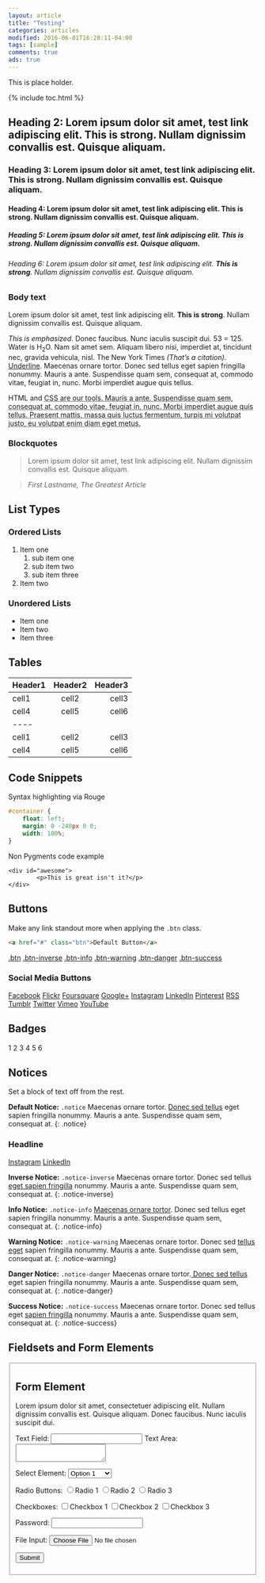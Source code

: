 ```yaml
---
layout: article
title: "Testing"
categories: articles
modified: 2016-06-01T16:28:11-04:00
tags: [sample]
comments: true
ads: true
---
```


This is place holder.

{% include toc.html %}

## Heading 2: Lorem ipsum dolor sit amet, test link adipiscing elit. **This is strong**. Nullam dignissim convallis est. Quisque aliquam.

### Heading 3: Lorem ipsum dolor sit amet, test link adipiscing elit. **This is strong**. Nullam dignissim convallis est. Quisque aliquam.

#### Heading 4: Lorem ipsum dolor sit amet, test link adipiscing elit. **This is strong**. Nullam dignissim convallis est. Quisque aliquam.

##### Heading 5: Lorem ipsum dolor sit amet, test link adipiscing elit. **This is strong**. Nullam dignissim convallis est. Quisque aliquam.

###### Heading 6: Lorem ipsum dolor sit amet, test link adipiscing elit. **This is strong**. Nullam dignissim convallis est. Quisque aliquam.

### Body text

Lorem ipsum dolor sit amet, test link adipiscing elit. **This is strong**. Nullam dignissim convallis est. Quisque aliquam.

*This is emphasized*. Donec faucibus. Nunc iaculis suscipit dui. 53 = 125. Water is H<sub>2</sub>O. Nam sit amet sem. Aliquam libero nisi, imperdiet at, tincidunt nec, gravida vehicula, nisl. The New York Times <cite>(That’s a citation)</cite>. <u>Underline</u>. Maecenas ornare tortor. Donec sed tellus eget sapien fringilla nonummy. Mauris a ante. Suspendisse quam sem, consequat at, commodo vitae, feugiat in, nunc. Morbi imperdiet augue quis tellus.

HTML and <abbr title="cascading stylesheets">CSS<abbr> are our tools. Mauris a ante. Suspendisse quam sem, consequat at, commodo vitae, feugiat in, nunc. Morbi imperdiet augue quis tellus. Praesent mattis, massa quis luctus fermentum, turpis mi volutpat justo, eu volutpat enim diam eget metus.

### Blockquotes

> Lorem ipsum dolor sit amet, test link adipiscing elit. Nullam dignissim convallis est. Quisque aliquam.

> <cite>First Lastname, *The Greatest Article*</cite>

## List Types

### Ordered Lists

1. Item one
	 1. sub item one
	 2. sub item two
	 3. sub item three
2. Item two

### Unordered Lists

* Item one
* Item two
* Item three

## Tables

| Header1 | Header2 | Header3 |
|:--------|:-------:|--------:|
| cell1   | cell2   | cell3   |
| cell4   | cell5   | cell6   |
|----
| cell1   | cell2   | cell3   |
| cell4   | cell5   | cell6   |

## Code Snippets

Syntax highlighting via Rouge

```css
#container {
	float: left;
	margin: 0 -240px 0 0;
	width: 100%;
}
```

Non Pygments code example

	<div id="awesome">
			<p>This is great isn't it?</p>
	</div>

## Buttons

Make any link standout more when applying the `.btn` class.

```html
<a href="#" class="btn">Default Button</a>
```

<a href="#" class="btn">.btn</a>
<a href="#" class="btn-inverse">.btn-inverse</a>
<a href="#" class="btn-info">.btn-info</a>
<a href="#" class="btn-warning">.btn-warning</a>
<a href="#" class="btn-danger">.btn-danger</a>
<a href="#" class="btn-success">.btn-success</a>

### Social Media Buttons

<a href="#" class="btn-social facebook"><i class="fa fa-facebook" aria-hidden="true"></i> Facebook</a>
<a href="#" class="btn-social flickr"><i class="fa fa-flickr" aria-hidden="true"></i> Flickr</a>
<a href="#" class="btn-social foursquare"><i class="fa fa-foursquare" aria-hidden="true"></i> Foursquare</a>
<a href="#" class="btn-social google-plus"><i class="fa fa-google-plus" aria-hidden="true"></i> Google+</a>
<a href="#" class="btn-social instagram"><i class="fa fa-instagram" aria-hidden="true"></i> Instagram</a>
<a href="#" class="btn-social linkedin"><i class="fa fa-linkedin" aria-hidden="true"></i> LinkedIn</a>
<a href="#" class="btn-social pinterest"><i class="fa fa-pinterest" aria-hidden="true"></i> Pinterest</a>
<a href="#" class="btn-social rss"><i class="fa fa-rss" aria-hidden="true"></i> RSS</a>
<a href="#" class="btn-social tumblr"><i class="fa fa-tumblr" aria-hidden="true"></i> Tumblr</a>
<a href="#" class="btn-social twitter"><i class="fa fa-twitter" aria-hidden="true"></i> Twitter</a>
<a href="#" class="btn-social vimeo"><i class="fa fa-vimeo-square" aria-hidden="true"></i> Vimeo</a>
<a href="#" class="btn-social youtube"><i class="fa fa-youtube" aria-hidden="true"></i> YouTube</a>

## Badges

<div class="badges">
	<span class="badge">1</span>
	<span class="badge inverse">2</span>
	<span class="badge info">3</span>
	<span class="badge warning">4</span>
	<span class="badge danger">5</span>
	<span class="badge success">6</span>
</div>

## Notices

Set a block of text off from the rest.

**Default Notice:** `.notice` Maecenas ornare tortor. [Donec sed tellus]() eget sapien fringilla nonummy. Mauris a ante. Suspendisse quam sem, consequat at.
{: .notice}

<div class="notice">
	<h3>Headline</h3>
	<div class="inline-btn">
		<a href="#" class="btn-social instagram"><i class="fa fa-instagram" aria-hidden="true"></i> Instagram</a>
		<a href="#" class="btn-social linkedin"><i class="fa fa-linkedin" aria-hidden="true"></i> LinkedIn</a>
	</div><!-- /.inline-btn -->
</div><!-- /.notice -->

**Inverse Notice:** `.notice-inverse` Maecenas ornare tortor. Donec sed tellus [eget sapien fringilla]() nonummy. Mauris a ante. Suspendisse quam sem, consequat at.
{: .notice-inverse}

**Info Notice:** `.notice-info` [Maecenas ornare tortor](). Donec sed tellus eget sapien fringilla nonummy. Mauris a ante. Suspendisse quam sem, consequat at.
{: .notice-info}

**Warning Notice:** `.notice-warning` Maecenas ornare tortor. Donec sed [tellus eget]() sapien fringilla nonummy. Mauris a ante. Suspendisse quam sem, consequat at.
{: .notice-warning}

**Danger Notice:** `.notice-danger` Maecenas ornare tortor.[ Donec sed tellus]() eget sapien fringilla nonummy. Mauris a ante. Suspendisse quam sem, consequat at.
{: .notice-danger}

**Success Notice:** `.notice-success` Maecenas ornare tortor. Donec sed tellus eget [sapien fringilla]() nonummy. Mauris a ante. Suspendisse quam sem, consequat at.
{: .notice-success}

## Fieldsets and Form Elements

<fieldset>
	<form>
		<h2>Form Element</h2>
		<p>Lorem ipsum dolor sit amet, consectetuer adipiscing elit. Nullam dignissim convallis est. Quisque aliquam. Donec faucibus. Nunc iaculis suscipit dui.</p>
		<label for="text_field">Text Field:</label>
		<input type="text" id="text_field" />
		<label for="text_area">Text Area:</label>
		<textarea id="text_area"></textarea>
		<p>
			<label for="select_element">Select Element:</label>
			<select name="select_element">
				<optgroup label="Option Group 1">
					<option value="1">Option 1</option>
					<option value="2">Option 2</option>
					<option value="3">Option 3</option>
				</optgroup>
				<optgroup label="Option Group 2">
					<option value="1">Option 1</option>
					<option value="2">Option 2</option>
					<option value="3">Option 3</option>
				</optgroup>
			</select>
		</p>
		<p>
			<label for="radio_buttons">Radio Buttons:</label>
			<label><input type="radio" class="radio" name="radio_button" value="radio_1" />Radio 1</label>
			<label><input type="radio" class="radio" name="radio_button" value="radio_2" />Radio 2</label>
			<label><input type="radio" class="radio" name="radio_button" value="radio_3" />Radio 3</label>
		</p>
		<p>
			<label for="checkboxes">Checkboxes:</label>
			<label><input type="checkbox" class="checkbox" name="checkboxes" value="check_1" />Checkbox 1</label>
			<label><input type="checkbox" class="checkbox" name="checkboxes" value="check_2" />Checkbox 2</label>
			<label><input type="checkbox" class="checkbox" name="checkboxes" value="check_3" />Checkbox 3</label>
		</p>
		<p>
			<label for="password">Password:</label>
			<input type="password" class="password" name="password" />
		</p>
		<p>
			<label for="file">File Input:</label>
			<input type="file" class="file" name="file" />
		</p>
		<p>
			<input class="btn" type="submit" value="Submit" />
		</p>
	</form>
</fieldset>
